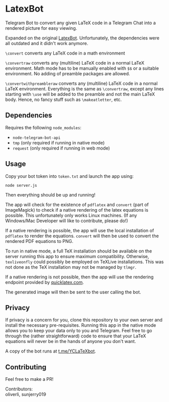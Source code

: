 # LatexBot

Telegram Bot to convert any given LaTeX code in a Telegram Chat into a rendered picture for easy viewing.

Expanded on the original [LatexBot](https://github.com/luigifreitas/LatexBot). Unfortunately, the dependencies were all outdated and it didn't work anymore.

`\convert` converts any LaTeX code in a math environment

`\convertraw` converts any (multiline) LaTeX code in a normal LaTeX environment. Math mode has to be manually enabled with `$`s or a suitable environment. No adding of preamble packages are allowed.

`\convertwithpreambleraw` converts any (multiline) LaTeX code in a normal LaTeX environment. Everything is the same as `\convertraw`, except any lines starting with `\use` will be added to the preamble and not the main LaTeX body. Hence, no fancy stuff such as `\makeatletter`, etc.

## Dependencies
Requires the following `node_modules`:
 - `node-telegram-bot-api`
 - `tmp` (only required if running in native mode)
 - `request` (only required if running in web mode)

## Usage
Copy your bot token into `token.txt` and launch the app using:
```
node server.js
```
Then everything should be up and running!

The app will check for the existence of `pdflatex` and `convert` (part of ImageMagick) to check if a native rendering of the latex equations is possible. This unfortunately only works Linux machines. (If any Windows/Mac Developer will like to contribute, please do!)

If a native rendering is possible, the app will use the local installation of `pdflatex` to render the equations. `convert` will then be used to convert the rendered PDF equations to PNG.

To run in native mode, a full TeX installation should be available on the server running this app to ensure maximum compatibility. Otherwise, `texliveonfly` could possibly be employed on TeXLive installations. This was not done as the TeX installation may not be managed by `tlmgr`. 

If a native rendering is not possible, then the app will use the rendering endpoint provided by [quicklatex.com](quicklatex.com). 

The generated image will then be sent to the user calling the bot.

## Privacy
If privacy is a concern for you, clone this repository to your own server and install the necessary pre-requisites. Running this app in the native mode allows you to keep your data only to you and Telegram. Feel free to go through the (rather straightforward) code to ensure that your LaTeX equations will never be in the hands of anyone you don't want. 

A copy of the bot runs at [t.me/YCLaTeXbot](http://t.me/YCLaTeXbot).

## Contributing
Feel free to make a PR!

Contributors:  
oliverli, sunjerry019
